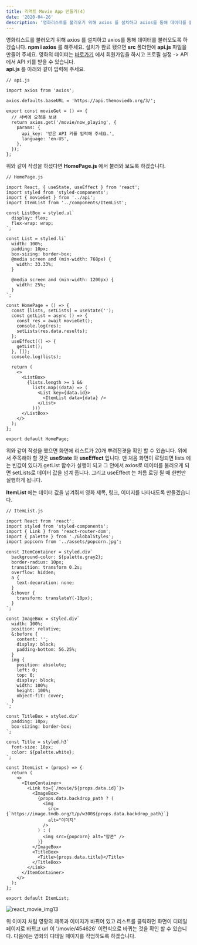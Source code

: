 ```yaml
---
title: 리액트 Movie App 만들기(4)
date: '2020-04-26'
description: '영화리스트를 불러오기 위해 axios 를 설치하고 axios를 통해 데이터를 불러오도록 하겠습니다. npm i axios 를 해주세요.'
---
```


영화리스트를 불러오기 위해 axios 를 설치하고 axios를 통해 데이터를 불러오도록 하겠습니다. **npm i axios** 를 해주세요. 설치가 완료 됐으면 **src** 폴더안에 **api.js** 파일을 만들어 주세요. 영화의 데이터는 [바로가기](https://www.themoviedb.org/) 에서 회원가입을 하시고 프로필 설정 -> API 에서 API 키를 받을 수 있습니다.  
**api.js** 를 아래와 같이 입력해 주세요.

```
// api.js

import axios from 'axios';

axios.defaults.baseURL = 'https://api.themoviedb.org/3/';

export const movieGet = () => {
  // 서버에 요청을 보냄
  return axios.get('/movie/now_playing', {
    params: {
      api_key: '받은 API 키를 입력해 주세요.',
      language: 'en-US',
    },
  });
};

```

위와 같이 작성을 하셨다면 **HomePage.js** 에서 불러와 보도록 하겠습니다.

```
// HomePage.js

import React, { useState, useEffect } from 'react';
import styled from 'styled-components';
import { movieGet } from '../api';
import ItemList from '../components/ItemList';

const ListBox = styled.ul`
  display: flex;
  flex-wrap: wrap;
`;

const List = styled.li`
  width: 100%;
  padding: 10px;
  box-sizing: border-box;
  @media screen and (min-width: 768px) {
    width: 33.33%;
  }

  @media screen and (min-width: 1200px) {
    width: 25%;
  }
`;

const HomePage = () => {
  const [lists, setLists] = useState('');
  const getList = async () => {
    const res = await movieGet();
    console.log(res);
    setLists(res.data.results);
  };
  useEffect(() => {
    getList();
  }, []);
  console.log(lists);

  return (
    <>
      <ListBox>
        {lists.length >= 1 &&
          lists.map((data) => (
            <List key={data.id}>
              <ItemList data={data} />
            </List>
          ))}
      </ListBox>
    </>
  );
};

export default HomePage;

```

위와 같이 작성을 했으면 화면에 리스트가 20개 뿌려진겻을 확인 할 수 있습니다. 위에서 주목해야 할 것은 **useState** 와 **useEffect** 입니다. 맨 처음 화면이 로딩되면 lists 에는 빈값이 있다가 getList 함수가 실행이 되고 그 안에서 axios로 데이터를 불러오게 되면 setLists로 데이터 값을 넘겨 줍니다. 그리고 useEffect 는 처름 로딩 될 때 한번만 실행하게 됩니다.

**ItemList** 에는 데이터 값을 넘겨줘서 영화 제목, 링크, 이미지를 나타내도록 만들겠습니다.

```
// ItemList.js

import React from 'react';
import styled from 'styled-components';
import { Link } from 'react-router-dom';
import { palette } from './GlobalStyles';
import popcorn from '../assets/popcorn.jpg';

const ItemContainer = styled.div`
  background-color: ${palette.gray2};
  border-radius: 10px;
  transition: transform 0.2s;
  overflow: hidden;
  a {
    text-decoration: none;
  }
  &:hover {
    transform: translateY(-10px);
  }
`;

const ImageBox = styled.div`
  width: 100%;
  position: relative;
  &:before {
    content: '';
    display: block;
    padding-bottom: 56.25%;
  }
  img {
    position: absolute;
    left: 0;
    top: 0;
    display: block;
    width: 100%;
    height: 100%;
    object-fit: cover;
  }
`;

const TitleBox = styled.div`
  padding: 10px;
  box-sizing: border-box;
`;

const Title = styled.h3`
  font-size: 18px;
  color: ${palette.white};
`;

const ItemList = (props) => {
  return (
    <>
      <ItemContainer>
        <Link to={`/movie/${props.data.id}`}>
          <ImageBox>
            {props.data.backdrop_path ? (
              <img
                src={`https://image.tmdb.org/t/p/w300${props.data.backdrop_path}`}
                alt="이미지"
              />
            ) : (
              <img src={popcorn} alt="팝콘" />
            )}
          </ImageBox>
          <TitleBox>
            <Title>{props.data.title}</Title>
          </TitleBox>
        </Link>
      </ItemContainer>
    </>
  );
};

export default ItemList;

```

![react_movie_img13](./images/react_movie_img13.png)

위 이미지 처럼 영황의 제목과 이미지가 바뀌어 있고 리스트를 클릭하면 화면이 디테일 페이지로 바뀌고 url 이 '/movie/454626' 이런식으로 바뀌는 것을 확인 할 수 있습니다. 다음에는 영화의 디테일 페이지를 작업하도록 하겠습니다.
